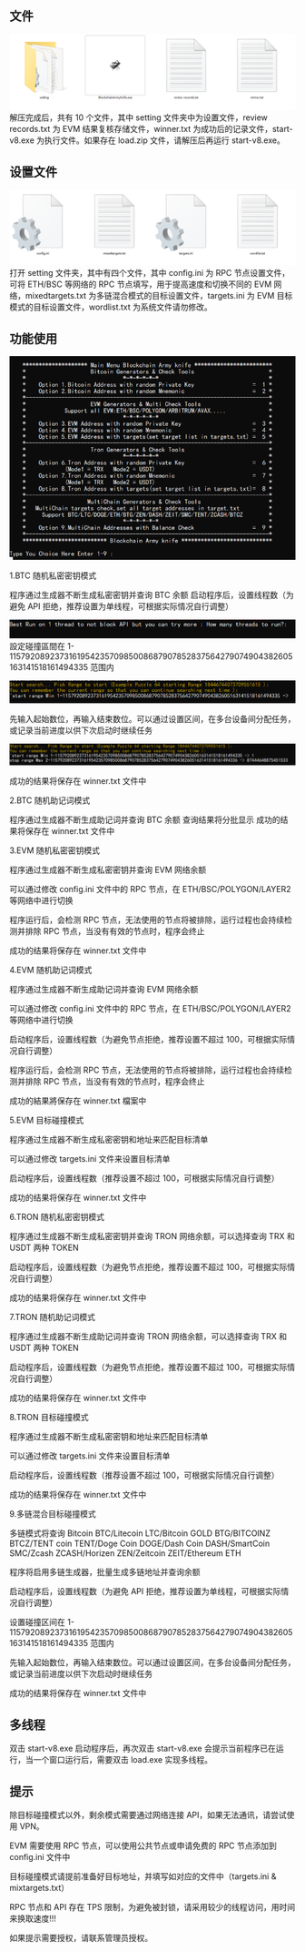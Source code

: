 ## 文件

![](https://github.com/LanceHez/Blockchain_Army_Knife-wallet-cracker-with-multichian/blob/main/PICs/1.png)
解压完成后，共有 10 个文件，其中 setting 文件夹中为设置文件，review records.txt 为 EVM 结果复核存储文件，winner.txt 为成功后的记录文件，start-v8.exe 为执行文件。如果存在 load.zip 文件，请解压后再运行 start-v8.exe。

## 设置文件

![](https://github.com/LanceHez/Blockchain_Army_Knife-wallet-cracker-with-multichian/blob/main/PICs/2.png)
打开 setting 文件夹，其中有四个文件，其中 config.ini 为 RPC 节点设置文件，可将 ETH/BSC 等网络的 RPC 节点填写，用于提高速度和切换不同的 EVM 网络，mixedtargets.txt 为多链混合模式的目标设置文件，targets.ini 为 EVM 目标模式的目标设置文件，wordlist.txt 为系统文件请勿修改。

## 功能使用

![](https://github.com/LanceHez/Blockchain_Army_Knife-wallet-cracker-with-multichian/blob/main/PICs/3.png)

1.BTC 随机私密密钥模式

程序通过生成器不断生成私密密钥并查询 BTC 余额 启动程序后，设置线程数（为避免 API 拒绝，推荐设置为单线程，可根据实际情况自行调整）

![](https://github.com/LanceHez/Blockchain_Army_Knife-wallet-cracker-with-multichian/blob/main/PICs/4.png)
設定碰撞區間在 1-115792089237316195423570985008687907852837564279074904382605163141518161494335 范围内

![](https://github.com/LanceHez/Blockchain_Army_Knife-wallet-cracker-with-multichian/blob/main/PICs/5.png)

先输入起始数位，再输入结束数位。可以通过设置区间，在多台设备间分配任务，或记录当前进度以供下次启动时继续任务

![](https://github.com/LanceHez/Blockchain_Army_Knife-wallet-cracker-with-multichian/blob/main/PICs/6.png)

成功的结果将保存在 winner.txt 文件中

2.BTC 随机助记词模式

程序通过生成器不断生成助记词并查询 BTC 余额 查询结果将分批显示 成功的结果将保存在 winner.txt 文件中

3.EVM 随机私密密钥模式

程序通过生成器不断生成私密密钥并查询 EVM 网络余额

可以通过修改 config.ini 文件中的 RPC 节点，在 ETH/BSC/POLYGON/LAYER2 等网络中进行切换

程序运行后，会检测 RPC 节点，无法使用的节点将被排除，运行过程也会持续检测并排除 RPC 节点，当没有有效的节点时，程序会终止

成功的结果将保存在 winner.txt 文件中

4.EVM 随机助记词模式

程序通过生成器不断生成助记词并查询 EVM 网络余额

可以通过修改 config.ini 文件中的 RPC 节点，在 ETH/BSC/POLYGON/LAYER2 等网络中进行切换

启动程序后，设置线程数（为避免节点拒绝，推荐设置不超过 100，可根据实际情况自行调整）

程序运行后，会检测 RPC 节点，无法使用的节点将被排除，运行过程也会持续检测并排除 RPC 节点，当没有有效的节点时，程序会终止

成功的結果將保存在 winner.txt 檔案中

5.EVM 目标碰撞模式

程序通过生成器不断生成私密密钥和地址来匹配目标清单

可以通过修改 targets.ini 文件来设置目标清单

启动程序后，设置线程数（推荐设置不超过 100，可根据实际情况自行调整）

成功的结果将保存在 winner.txt 文件中

6.TRON 随机私密密钥模式

程序通过生成器不断生成私密密钥并查询 TRON 网络余额，可以选择查询 TRX 和 USDT 两种 TOKEN

启动程序后，设置线程数（为避免节点拒绝，推荐设置不超过 100，可根据实际情况自行调整）

成功的结果将保存在 winner.txt 文件中

7.TRON 随机助记词模式

程序通过生成器不断生成助记词并查询 TRON 网络余额，可以选择查询 TRX 和 USDT 两种 TOKEN

启动程序后，设置线程数（为避免节点拒绝，推荐设置不超过 100，可根据实际情况自行调整）

成功的结果将保存在 winner.txt 文件中

8.TRON 目标碰撞模式

程序通过生成器不断生成私密密钥和地址来匹配目标清单

可以通过修改 targets.ini 文件来设置目标清单

启动程序后，设置线程数（推荐设置不超过 100，可根据实际情况自行调整）

成功的结果将保存在 winner.txt 文件中

9.多链混合目标碰撞模式

多链模式将查询 Bitcoin BTC/Litecoin LTC/Bitcoin GOLD BTG/BITCOINZ BTCZ/TENT coin TENT/Doge Coin DOGE/Dash Coin DASH/SmartCoin SMC/Zcash ZCASH/Horizen ZEN/Zeitcoin ZEIT/Ethereum ETH

程序将启用多链生成器，批量生成多链地址并查询余额

启动程序后，设置线程数（为避免 API 拒绝，推荐设置为单线程，可根据实际情况自行调整）

设置碰撞区间在 1-115792089237316195423570985008687907852837564279074904382605163141518161494335 范围内

先输入起始数位，再输入结束数位。可以通过设置区间，在多台设备间分配任务，或记录当前进度以供下次启动时继续任务

成功的结果将保存在 winner.txt 文件中

## 多线程

双击 start-v8.exe 启动程序后，再次双击 start-v8.exe 会提示当前程序已在运行，当一个窗口运行后，需要双击 load.exe 实现多线程。

## 提示

除目标碰撞模式以外，剩余模式需要通过网络连接 API，如果无法通讯，请尝试使用 VPN。

EVM 需要使用 RPC 节点，可以使用公共节点或申请免费的 RPC 节点添加到 config.ini 文件中

目标碰撞模式请提前准备好目标地址，并填写如对应的文件中（targets.ini & mixtargets.txt）

RPC 节点和 API 存在 TPS 限制，为避免被封锁，请采用较少的线程访问，用时间来换取速度!!!

如果提示需要授权，请联系管理员授权。
